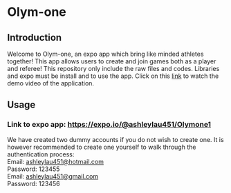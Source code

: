# Olym-one
## Introduction
Welcome to Olym-one, an expo app which bring like minded athletes together! This app allows users to create and join games both as a player and referee! This repository only include the raw files and codes. Libraries and expo must be install and to use the app. Click on this [link](https://drive.google.com/drive/folders/1tfQtGwi4_EW2X2Gw3Hs5CnvZfgu-sZhL) to watch the demo video of the application.

## Usage
### Link to expo app: https://expo.io/@ashleylau451/Olymone1
We have created two dummy accounts if you do not wish to create one. It is however recommended to create one yourself to walk through the authentication process: 
<br>
Email: ashleylau451@hotmail.com <br>
Password: 123455 <br>
Email: ashleylau451@gmail.com <br>
Password: 123456
